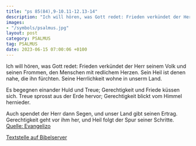 ```yaml
---
title: "ps 85(84),9-10.11-12.13-14"
description: "Ich will hören, was Gott redet: Frieden verkündet der Herr seinem Volk und seinen Frommen, den Menschen mit redlichem Herzen. Sein Heil ist denen nahe, die ihn fürchten. Seine Herrlichkeit wohne in unserm Land.  Es begegnen einander Huld und Treue; Gerechtigkeit und Friede kü...."
images:
- "/symbols/psalmus.jpg"
layout: post
category: PSALMUS
tag: PSALMUS
date: 2023-06-15 07:00:06 +0100
---
```

Ich will hören, was Gott redet:
Frieden verkündet der Herr seinem Volk
und seinen Frommen, den Menschen mit redlichem Herzen.
Sein Heil ist denen nahe, die ihn fürchten.
Seine Herrlichkeit wohne in unserm Land.

Es begegnen einander Huld und Treue;
Gerechtigkeit und Friede küssen sich.<!--more-->
Treue sprosst aus der Erde hervor;
Gerechtigkeit blickt vom Himmel hernieder.

Auch spendet der Herr dann Segen,
und unser Land gibt seinen Ertrag.
Gerechtigkeit geht vor ihm her,
und Heil folgt der Spur seiner Schritte.<br>
[Quelle: Evangelizo](https://evangeliumtagfuertag.org/DE/gospel)

[Textstelle auf Bibelserver](https://www.bibleserver.com/EU/ps85(84),9-10.11-12.13-14)
